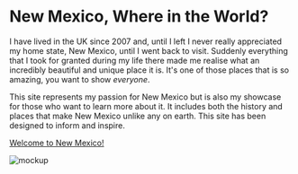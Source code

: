 # New Mexico, Where in the World?

I have lived in the UK since 2007 and, until I left I never really appreciated my home state, New Mexico, until I went back to visit. Suddenly everything that I took for granted during my life there made me realise what an incredibly beautiful and unique place it is.  It's one of those places that is so amazing, you want to show *everyone*.

This site represents my passion for New Mexico but is also my showcase for those who want to learn more about it.  It includes both the history and places that make New Mexico unlike any on earth.  This site has been designed to inform and inspire.

[Welcome to New Mexico!](https://ramonatipton.github.io/Project1-NewMexico/index.html)

![mockup](https://ibb.co/vzxhkX1)


